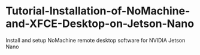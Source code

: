 # Tutorial-Installation-of-NoMachine-and-XFCE-Desktop-on-Jetson-Nano
Install and setup NoMachine remote desktop software for NVIDIA Jetson Nano
